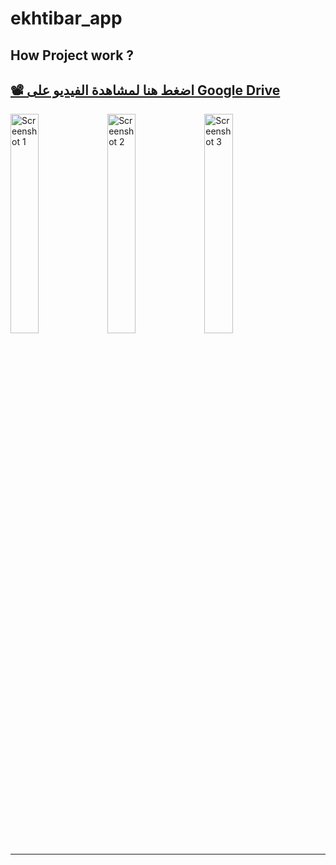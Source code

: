 # ekhtibar_app

How Project work ? 
---
[📽️ اضغط هنا لمشاهدة الفيديو على Google Drive](https://drive.google.com/file/d/1N1sW4ptmSheoqsSVNp4-5_HF_Vm4rrfi/view?usp=drive_link)
---

<img src="https://github.com/user-attachments/assets/23ce5969-8c5c-42b3-ba93-8b7aec67aa21" alt="Screenshot 1" width="30%"/>

<img src="https://github.com/user-attachments/assets/d93e3cb1-20c3-4189-a1c5-ea9af9327d3f" alt="Screenshot 2" width="30%"/>

<img src="https://github.com/user-attachments/assets/ce428fb1-7a43-40bf-9a47-3d655e2d7ebf" alt="Screenshot 3" width="30%"/>

---
